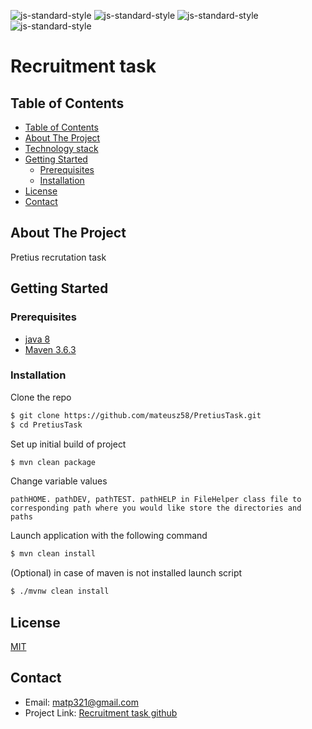 
![js-standard-style](https://img.shields.io/badge/code%20style-Google_Style-brightgreen.svg?style=flat)
![js-standard-style](https://img.shields.io/badge/build-passing-green)
![js-standard-style](https://img.shields.io/badge/release-v1.0.0-blue)
![js-standard-style](https://img.shields.io/badge/license-MIT-green)

# Recruitment task

## Table of Contents
  - [Table of Contents](#table-of-contents)
  - [About The Project](#about-the-project)
  - [Technology stack](#technology-stack)
  - [Getting Started](#getting-started)
    - [Prerequisites](#prerequisites)
    - [Installation](#installation)
  - [License](#license)
  - [Contact](#contact)
## About The Project

Pretius recrutation task

## Getting Started

### Prerequisites

* [java 8](https://www.oracle.com/technetwork/java/javase/downloads/jdk11-downloads-5066655.html)
* [Maven 3.6.3](https://maven.apache.org/download.cgi)

### Installation

Clone the repo
```sh
$ git clone https://github.com/mateusz58/PretiusTask.git
$ cd PretiusTask
```
Set up initial build of project
```sh
$ mvn clean package
```
Change variable values 

```
pathHOME. pathDEV, pathTEST. pathHELP in FileHelper class file to corresponding path where you would like store the directories and paths
```
Launch application with the following command
```sh
$ mvn clean install
```
(Optional) in case of maven is not installed launch script
```sh
$ ./mvnw clean install
```


## License

[MIT](https://tldrlegal.com/license/mit-license)

## Contact

  - Email: matp321@gmail.com
  - Project Link: [Recruitment task github](https://github.com/mateusz58/PretiusTask.git)